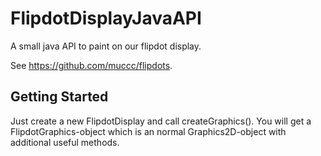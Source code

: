 # FlipdotDisplayJavaAPI

A small java API to paint on our flipdot display.

See https://github.com/muccc/flipdots.

## Getting Started

Just create a new FlipdotDisplay and call createGraphics().
You will get a FlipdotGraphics-object which is an normal Graphics2D-object with additional useful methods.
